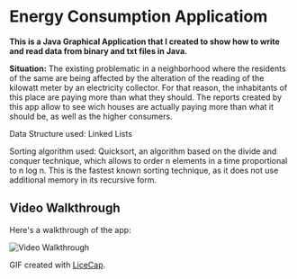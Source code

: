 # Energy Consumption Applicatiom

**This is a Java Graphical Application that I created to show how to write and read data from binary and txt files in Java.**

**Situation:**
The existing problematic in a neighborhood where the residents of the same are being affected by the alteration of the reading of the kilowatt meter by an electricity collector. For that reason, the inhabitants of this place are paying more than what they should. The reports created by this app allow to see wich houses are actually paying more than what it should be, as well as the higher consumers.

Data Structure used: Linked Lists

Sorting algorithm used: Quicksort, an algorithm based on the divide and conquer technique, which allows to order n elements in a time proportional to n log n. This is the fastest known sorting technique, as it does not use additional memory in its recursive form.

  ## Video Walkthrough

Here's a walkthrough of the app:

<img src='walkthrough.gif' title='Video Walkthrough' width='' alt='Video Walkthrough' />

GIF created with [LiceCap](http://www.cockos.com/licecap/).


